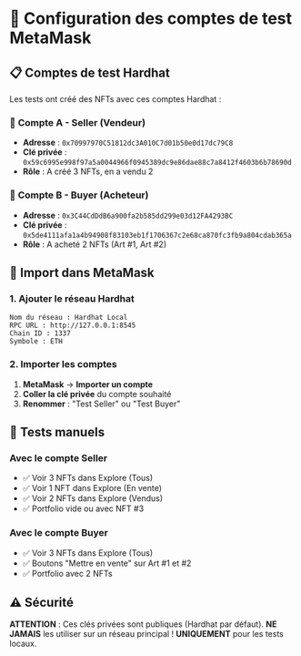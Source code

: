 # 🦊 Configuration des comptes de test MetaMask

## 📋 Comptes de test Hardhat

Les tests ont créé des NFTs avec ces comptes Hardhat :

### 🎨 **Compte A - Seller (Vendeur)**
- **Adresse** : `0x70997970C51812dc3A010C7d01b50e0d17dc79C8`
- **Clé privée** : `0x59c6995e998f97a5a0044966f0945389dc9e86dae88c7a8412f4603b6b78690d`
- **Rôle** : A créé 3 NFTs, en a vendu 2

### 🛒 **Compte B - Buyer (Acheteur)**
- **Adresse** : `0x3C44CdDdB6a900fa2b585dd299e03d12FA4293BC`
- **Clé privée** : `0x5de4111afa1a4b94908f83103eb1f1706367c2e68ca870fc3fb9a804cdab365a`
- **Rôle** : A acheté 2 NFTs (Art #1, Art #2)

## 🔧 Import dans MetaMask

### 1. Ajouter le réseau Hardhat
```
Nom du réseau : Hardhat Local
RPC URL : http://127.0.0.1:8545
Chain ID : 1337
Symbole : ETH
```

### 2. Importer les comptes
1. **MetaMask** → **Importer un compte**
2. **Coller la clé privée** du compte souhaité
3. **Renommer** : "Test Seller" ou "Test Buyer"

## 🧪 Tests manuels

### Avec le compte Seller
- ✅ Voir 3 NFTs dans Explore (Tous)
- ✅ Voir 1 NFT dans Explore (En vente)
- ✅ Voir 2 NFTs dans Explore (Vendus)
- ✅ Portfolio vide ou avec NFT #3

### Avec le compte Buyer
- ✅ Voir 3 NFTs dans Explore (Tous)
- ✅ Boutons "Mettre en vente" sur Art #1 et #2
- ✅ Portfolio avec 2 NFTs

## ⚠️ Sécurité

**ATTENTION** : Ces clés privées sont publiques (Hardhat par défaut).
**NE JAMAIS** les utiliser sur un réseau principal !
**UNIQUEMENT** pour les tests locaux.